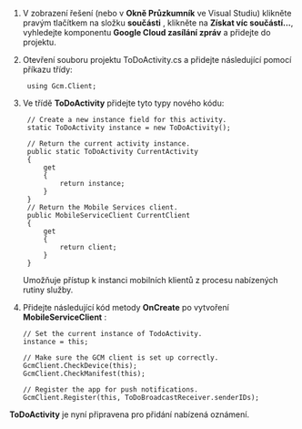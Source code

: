 
1. V zobrazení řešení (nebo v **Okně Průzkumník** ve Visual Studiu) klikněte pravým tlačítkem na složku **součásti** , klikněte na **Získat víc součástí...**, vyhledejte komponentu **Google Cloud zasílání zpráv** a přidejte do projektu.

2. Otevření souboru projektu ToDoActivity.cs a přidejte následující pomocí příkazu třídy:

        using Gcm.Client;

3. Ve třídě **ToDoActivity** přidejte tyto typy nového kódu: 

        // Create a new instance field for this activity.
        static ToDoActivity instance = new ToDoActivity();

        // Return the current activity instance.
        public static ToDoActivity CurrentActivity
        {
            get
            {
                return instance;
            }
        }
        // Return the Mobile Services client.
        public MobileServiceClient CurrentClient
        {
            get
            {
                return client;
            }
        }

    Umožňuje přístup k instanci mobilních klientů z procesu nabízených rutiny služby.

4.  Přidejte následující kód metody **OnCreate** po vytvoření **MobileServiceClient** :

        // Set the current instance of TodoActivity.
        instance = this;

        // Make sure the GCM client is set up correctly.
        GcmClient.CheckDevice(this);
        GcmClient.CheckManifest(this);

        // Register the app for push notifications.
        GcmClient.Register(this, ToDoBroadcastReceiver.senderIDs);

**ToDoActivity** je nyní připravena pro přidání nabízená oznámení.